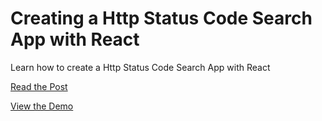 
# Creating a Http Status Code Search App with React

Learn how to create a Http Status Code Search App with React

[Read the Post](http://velocitycoding.com/2015/02/17/creating-a-http-status-code-search-app-with-react)

[View the Demo](http://velocitycoding.github.io/http-status-codes)